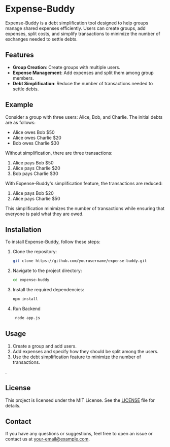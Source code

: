 # Expense-Buddy

Expense-Buddy is a debt simplification tool designed to help groups manage shared expenses efficiently. Users can create groups, add expenses, split costs, and simplify transactions to minimize the number of exchanges needed to settle debts.

## Features

- **Group Creation**: Create groups with multiple users.
- **Expense Management**: Add expenses and split them among group members.
- **Debt Simplification**: Reduce the number of transactions needed to settle debts.

## Example

Consider a group with three users: Alice, Bob, and Charlie. The initial debts are as follows:
- Alice owes Bob $50
- Alice owes Charlie $20
- Bob owes Charlie $30

Without simplification, there are three transactions:
1. Alice pays Bob $50
2. Alice pays Charlie $20
3. Bob pays Charlie $30

With Expense-Buddy's simplification feature, the transactions are reduced:
1. Alice pays Bob $20
2. Alice pays Charlie $50

This simplification minimizes the number of transactions while ensuring that everyone is paid what they are owed.

## Installation

To install Expense-Buddy, follow these steps:

1. Clone the repository:
    ```bash
    git clone https://github.com/yourusername/expense-buddy.git
    ```
2. Navigate to the project directory:
    ```bash
    cd expense-buddy
    ```
3. Install the required dependencies:
    ```bash
    npm install
    ```
4. Run Backend
   ```bash
    node app.js
    ```
## Usage

1. Create a group and add users.
2. Add expenses and specify how they should be split among the users.
3. Use the debt simplification feature to minimize the number of transactions.

.

## License

This project is licensed under the MIT License. See the [LICENSE](LICENSE) file for details.

## Contact

If you have any questions or suggestions, feel free to open an issue or contact us at your-email@example.com.
